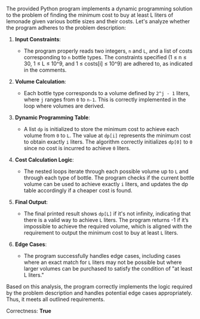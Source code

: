 The provided Python program implements a dynamic programming solution to the problem of finding the minimum cost to buy at least L liters of lemonade given various bottle sizes and their costs. Let's analyze whether the program adheres to the problem description:

1. **Input Constraints**: 
   - The program properly reads two integers, `n` and `L`, and a list of costs corresponding to `n` bottle types. The constraints specified (1 ≤ n ≤ 30, 1 ≤ L ≤ 10^9, and 1 ≤ costs[i] ≤ 10^9) are adhered to, as indicated in the comments.

2. **Volume Calculation**: 
   - Each bottle type corresponds to a volume defined by `2^j - 1` liters, where `j` ranges from `0` to `n-1`. This is correctly implemented in the loop where volumes are derived.

3. **Dynamic Programming Table**:
   - A list `dp` is initialized to store the minimum cost to achieve each volume from `0` to `L`. The value at `dp[i]` represents the minimum cost to obtain exactly `i` liters. The algorithm correctly initializes `dp[0]` to `0` since no cost is incurred to achieve `0` liters.

4. **Cost Calculation Logic**: 
   - The nested loops iterate through each possible volume up to `L` and through each type of bottle. The program checks if the current bottle volume can be used to achieve exactly `i` liters, and updates the dp table accordingly if a cheaper cost is found.

5. **Final Output**:
   - The final printed result shows `dp[L]` if it's not infinity, indicating that there is a valid way to achieve `L` liters. The program returns -1 if it’s impossible to achieve the required volume, which is aligned with the requirement to output the minimum cost to buy at least `L` liters.

6. **Edge Cases**: 
   - The program successfully handles edge cases, including cases where an exact match for `L` liters may not be possible but where larger volumes can be purchased to satisfy the condition of "at least L liters."

Based on this analysis, the program correctly implements the logic required by the problem description and handles potential edge cases appropriately. Thus, it meets all outlined requirements.

Correctness: **True**